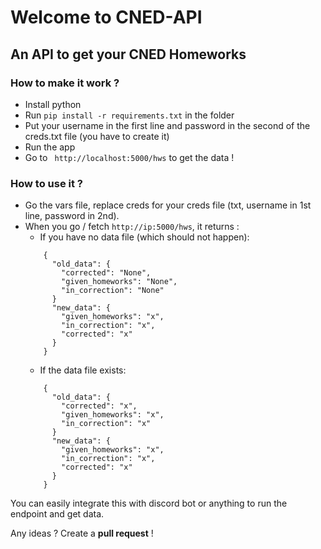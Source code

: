 # Welcome to CNED-API
## An API to get your CNED Homeworks

### How to make it work ?  
- Install python
- Run ```pip install -r requirements.txt``` in the folder
- Put your username in the first line and password in the second of the creds.txt file (you have to create it)
- Run the app
- Go to ``` http://localhost:5000/hws```  to get the data !


### How to use it ?  
- Go the vars file, replace creds for your creds file (txt, username in 1st line, password in 2nd).
- When you go / fetch ```http://ip:5000/hws```, it returns :
  - If you have no data file (which should not happen):
  ```
      { 
        "old_data": {
          "corrected": "None",
          "given_homeworks": "None",
          "in_correction": "None"
        }
        "new_data": { 
          "given_homeworks": "x",
          "in_correction": "x", 
          "corrected": "x"
        }
      }
  ```
  - If the data file exists: 
  ```
      { 
        "old_data": {
          "corrected": "x",
          "given_homeworks": "x",
          "in_correction": "x"
        }
        "new_data": { 
          "given_homeworks": "x",
          "in_correction": "x", 
          "corrected": "x"
        }
      }
  ```

You can easily integrate this with discord bot or anything to run the endpoint and get data.
  
Any ideas ? Create a **pull request** !
